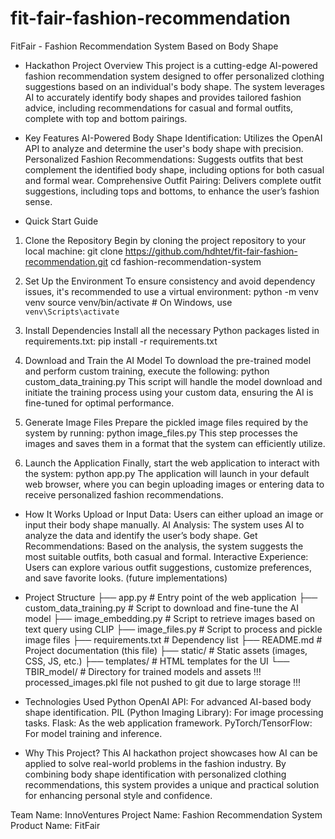 # fit-fair-fashion-recommendation
FitFair - Fashion Recommendation System Based on Body Shape
* Hackathon Project Overview
This project is a cutting-edge AI-powered fashion recommendation system designed to offer personalized clothing suggestions based on an individual's body shape. The system leverages AI to accurately identify body shapes and provides tailored fashion advice, including recommendations for casual and formal outfits, complete with top and bottom pairings.


* Key Features
AI-Powered Body Shape Identification: Utilizes the OpenAI API to analyze and determine the user's body shape with precision.
Personalized Fashion Recommendations: Suggests outfits that best complement the identified body shape, including options for both casual and formal wear.
Comprehensive Outfit Pairing: Delivers complete outfit suggestions, including tops and bottoms, to enhance the user’s fashion sense.


* Quick Start Guide
1. Clone the Repository
Begin by cloning the project repository to your local machine:
git clone https://github.com/hdhtet/fit-fair-fashion-recommendation.git
cd fashion-recommendation-system

2. Set Up the Environment
To ensure consistency and avoid dependency issues, it's recommended to use a virtual environment:
python -m venv venv
source venv/bin/activate  # On Windows, use `venv\Scripts\activate`

3. Install Dependencies
Install all the necessary Python packages listed in requirements.txt:
pip install -r requirements.txt

4. Download and Train the AI Model
To download the pre-trained model and perform custom training, execute the following:
python custom_data_training.py
This script will handle the model download and initiate the training process using your custom data, ensuring the AI is fine-tuned for optimal performance.

5. Generate Image Files
Prepare the pickled image files required by the system by running:
python image_files.py
This step processes the images and saves them in a format that the system can efficiently utilize.

6. Launch the Application
Finally, start the web application to interact with the system:
python app.py
The application will launch in your default web browser, where you can begin uploading images or entering data to receive personalized fashion recommendations.

* How It Works
Upload or Input Data: Users can either upload an image or input their body shape manually.
AI Analysis: The system uses AI to analyze the data and identify the user’s body shape.
Get Recommendations: Based on the analysis, the system suggests the most suitable outfits, both casual and formal.
Interactive Experience: Users can explore various outfit suggestions, customize preferences, and save favorite looks. (future implementations)


* Project Structure
├── app.py                        # Entry point of the web application
├── custom_data_training.py       # Script to download and fine-tune the AI model
├── image_embedding.py            # Script to retrieve images based on text query using CLIP
├── image_files.py                # Script to process and pickle image files
├── requirements.txt              # Dependency list
├── README.md                     # Project documentation (this file)
├── static/                       # Static assets (images, CSS, JS, etc.)
├── templates/                    # HTML templates for the UI
└── TBIR_model/                   # Directory for trained models and assets
!!! processed_images.pkl file not pushed to git due to large storage !!!


* Technologies Used
Python
OpenAI API: For advanced AI-based body shape identification.
PIL (Python Imaging Library): For image processing tasks.
Flask: As the web application framework.
PyTorch/TensorFlow: For model training and inference.


* Why This Project?
This AI hackathon project showcases how AI can be applied to solve real-world problems in the fashion industry. By combining body shape identification with personalized clothing recommendations, this system provides a unique and practical solution for enhancing personal style and confidence.


Team Name: InnoVentures
Project Name: Fashion Recommendation System
Product Name: FitFair
